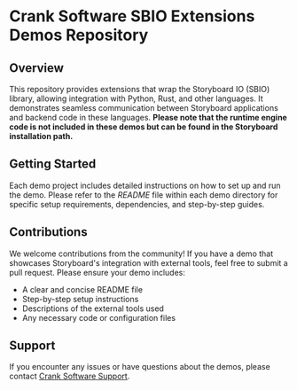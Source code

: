 # Crank Software SBIO Extensions Demos Repository

## Overview
This repository provides extensions that wrap the Storyboard IO (SBIO) library, allowing integration with Python, Rust, and other languages. It demonstrates seamless communication between Storyboard applications and backend code in these languages.
**Please note that the runtime engine code is not included in these demos but can be found in the Storyboard installation path.**

## Getting Started

Each demo project includes detailed instructions on how to set up and run the demo. Please refer to the *README* file within each demo directory for specific setup requirements, dependencies, and step-by-step guides.

## Contributions

We welcome contributions from the community! If you have a demo that showcases Storyboard's integration with external tools, feel free to submit a pull request. Please ensure your demo includes:

- A clear and concise README file
- Step-by-step setup instructions
- Descriptions of the external tools used
- Any necessary code or configuration files

## Support

If you encounter any issues or have questions about the demos, please contact [Crank Software Support](https://support.cranksoftware.com/hc/en-us/requests/new).


